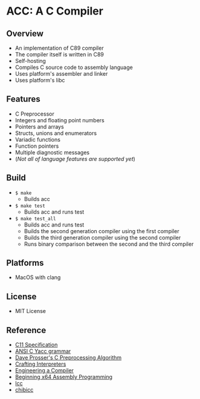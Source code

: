 # ACC: A C Compiler

## Overview
- An implementation of C89 compiler
- The compiler itself is written in C89
- Self-hosting
- Compiles C source code to assembly language
- Uses platform's assembler and linker
- Uses platform's libc

## Features
- C Preprocessor
- Integers and floating point numbers
- Pointers and arrays
- Structs, unions and enumerators
- Variadic functions
- Function pointers
- Multiple diagnostic messages
- (*Not all of language features are supported yet*)

## Build
- `$ make`
    - Builds acc
- `$ make test`
    - Builds acc and runs test
- `$ make test_all`
    - Builds acc and runs test
    - Builds the second generation compiler using the first compiler
    - Builds the third generation compiler using the second compiler
    - Runs binary comparison between the second and the third compiler

## Platforms
- MacOS with clang

## License
- MIT License

## Reference
- [C11 Specification](https://port70.net/~nsz/c/c11/n1570.html)
- [ANSI C Yacc grammar](https://www.lysator.liu.se/c/ANSI-C-grammar-y.html)
- [Dave Prosser's C Preprocessing Algorithm](https://www.spinellis.gr/blog/20060626/)
- [Crafting Interpreters](https://www.amazon.com/gp/product/B09BCCVLCL/ref=ppx_yo_dt_b_search_asin_title?ie=UTF8&psc=1)
- [Engineering a Compiler](https://www.amazon.com/gp/product/B00J5AS70G/ref=ppx_yo_dt_b_search_asin_title?ie=UTF8&psc=1)
- [Beginning x64 Assembly Programming](https://www.amazon.com/gp/product/B07ZVKM3CC/ref=ppx_yo_dt_b_search_asin_title?ie=UTF8&psc=1)
- [lcc](https://github.com/drh/lcc)
- [chibicc](https://github.com/rui314/chibicc)